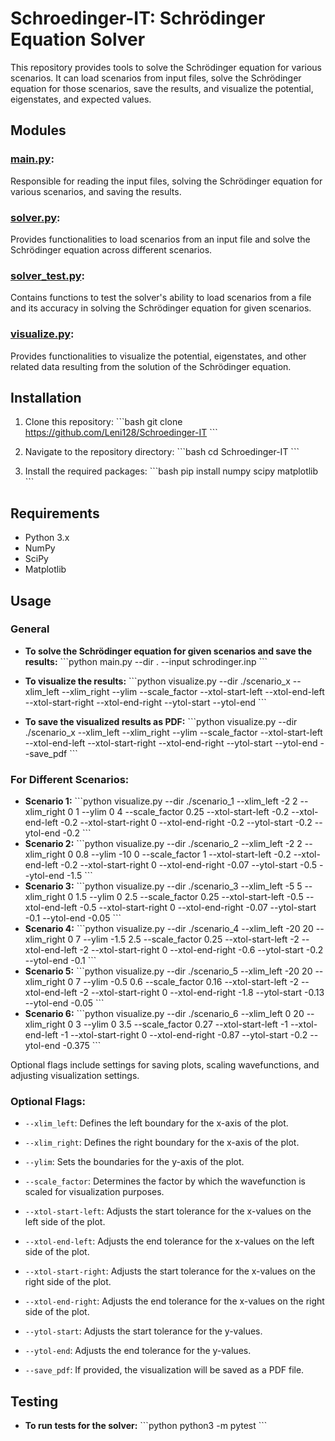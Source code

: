 # Schroedinger-IT: Schrödinger Equation Solver

This repository provides tools to solve the Schrödinger equation for various scenarios. It can load scenarios from input files, solve the Schrödinger equation for those scenarios, save the results, and visualize the potential, eigenstates, and expected values.

## Modules

### [main.py](./main.py):
Responsible for reading the input files, solving the Schrödinger equation for various scenarios, and saving the results.


### [solver.py](./solver.py):
Provides functionalities to load scenarios from an input file and solve the Schrödinger equation across different scenarios.

### [solver_test.py](./solver_test.py):
Contains functions to test the solver's ability to load scenarios from a file and its accuracy in solving the Schrödinger equation for given scenarios.

### [visualize.py](./visualize.py):
Provides functionalities to visualize the potential, eigenstates, and other related data resulting from the solution of the Schrödinger equation.

## Installation

1. Clone this repository:
\```bash
git clone https://github.com/Leni128/Schroedinger-IT
\```

2. Navigate to the repository directory:
\```bash
cd Schroedinger-IT
\```

3. Install the required packages:
\```bash
pip install numpy scipy matplotlib
\```

## Requirements
- Python 3.x
- NumPy
- SciPy
- Matplotlib

## Usage

### General

- **To solve the Schrödinger equation for given scenarios and save the results:**
\```python
main.py --dir . --input schrodinger.inp
\```

- **To visualize the results:**
\```python
visualize.py --dir ./scenario_x --xlim_left --xlim_right --ylim --scale_factor --xtol-start-left --xtol-end-left --xtol-start-right --xtol-end-right --ytol-start --ytol-end
\```
- **To save the visualized results as PDF:**
\```python
visualize.py --dir ./scenario_x --xlim_left --xlim_right --ylim --scale_factor --xtol-start-left --xtol-end-left --xtol-start-right --xtol-end-right --ytol-start --ytol-end --save_pdf
\```

### For Different Scenarios:

- **Scenario 1:**
\```python
visualize.py --dir ./scenario_1 --xlim_left -2 2 --xlim_right 0 1 --ylim 0 4 --scale_factor 0.25 --xtol-start-left -0.2 --xtol-end-left -0.2 --xtol-start-right 0 --xtol-end-right -0.2 --ytol-start -0.2 --ytol-end -0.2
\```
- **Scenario 2:**
\```python
visualize.py --dir ./scenario_2 --xlim_left -2 2 --xlim_right 0 0.8 --ylim -10 0 --scale_factor 1 --xtol-start-left -0.2 --xtol-end-left -0.2 --xtol-start-right 0 --xtol-end-right -0.07 --ytol-start -0.5 --ytol-end -1.5
\```
- **Scenario 3:**
\```python
visualize.py --dir ./scenario_3 --xlim_left -5 5 --xlim_right 0 1.5 --ylim 0 2.5 --scale_factor 0.25 --xtol-start-left -0.5 --xtol-end-left -0.5 --xtol-start-right 0 --xtol-end-right -0.07 --ytol-start -0.1 --ytol-end -0.05
\```
- **Scenario 4:**
\```python
visualize.py --dir ./scenario_4 --xlim_left -20 20 --xlim_right 0 7 --ylim -1.5 2.5 --scale_factor 0.25 --xtol-start-left -2 --xtol-end-left -2 --xtol-start-right 0 --xtol-end-right -0.6 --ytol-start -0.2 --ytol-end -0.1
\```
- **Scenario 5:**
\```python
visualize.py --dir ./scenario_5 --xlim_left -20 20 --xlim_right 0 7 --ylim -0.5 0.6 --scale_factor 0.16 --xtol-start-left -2 --xtol-end-left -2 --xtol-start-right 0 --xtol-end-right -1.8 --ytol-start -0.13 --ytol-end -0.05
\```
- **Scenario 6:**
\```python
visualize.py --dir ./scenario_6 --xlim_left 0 20 --xlim_right 0 3 --ylim 0 3.5 --scale_factor 0.27 --xtol-start-left -1 --xtol-end-left -1 --xtol-start-right 0 --xtol-end-right -0.87 --ytol-start -0.2 --ytol-end -0.375
\```

Optional flags include settings for saving plots, scaling wavefunctions, and adjusting visualization settings.

### Optional Flags:

- `--xlim_left`: Defines the left boundary for the x-axis of the plot.
  
- `--xlim_right`: Defines the right boundary for the x-axis of the plot.
  
- `--ylim`: Sets the boundaries for the y-axis of the plot.

- `--scale_factor`: Determines the factor by which the wavefunction is scaled for visualization purposes.

- `--xtol-start-left`: Adjusts the start tolerance for the x-values on the left side of the plot.

- `--xtol-end-left`: Adjusts the end tolerance for the x-values on the left side of the plot.

- `--xtol-start-right`: Adjusts the start tolerance for the x-values on the right side of the plot.

- `--xtol-end-right`: Adjusts the end tolerance for the x-values on the right side of the plot.

- `--ytol-start`: Adjusts the start tolerance for the y-values.

- `--ytol-end`: Adjusts the end tolerance for the y-values.

- `--save_pdf`: If provided, the visualization will be saved as a PDF file.


## Testing
- **To run tests for the solver:**
\```python
python3 -m pytest
\```

